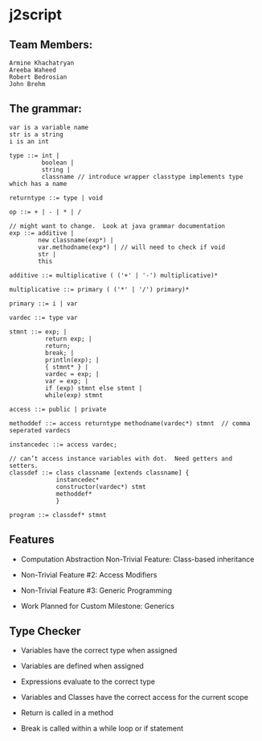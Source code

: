 # j2script

## Team Members:
```
Armine Khachatryan
Areeba Waheed
Robert Bedrosian
John Brehm
```

## The grammar:
```
var is a variable name
str is a string
i is an int

type ::= int | 
         boolean | 
         string | 
         classname // introduce wrapper classtype implements type which has a name

returntype ::= type | void

op ::= + | - | * | /

// might want to change.  Look at java grammar documentation
exp ::= additive |
        new classname(exp*) |
        var.methodname(exp*) | // will need to check if void
        str | 
        this
 
additive ::= multiplicative ( ('+' | '-') multiplicative)*

multiplicative ::= primary ( ('*' | '/') primary)*

primary ::= i | var 
 
vardec ::= type var

stmnt ::= exp; |
	      return exp; |
          return;
          break; |  
          println(exp); |
          { stmnt* } |
          vardec = exp; |
          var = exp; |
          if (exp) stmnt else stmnt |
          while(exp) stmnt
 
access ::= public | private

methoddef ::= access returntype methodname(vardec*) stmnt  // comma seperated vardecs

instancedec ::= access vardec;

// can’t access instance variables with dot.  Need getters and setters.
classdef ::= class classname [extends classname] {
             instancedec*
             constructor(vardec*) stmt
             methoddef*
             }

program ::= classdef* stmnt
```

## Features  
- Computation Abstraction Non-Trivial Feature: Class-based inheritance
                        
- Non-Trivial Feature #2: Access Modifiers
                        
- Non-Trivial Feature #3: Generic Programming
                
- Work Planned for Custom Milestone: Generics

## Type Checker
- Variables have the correct type when assigned

- Variables are defined when assigned

- Expressions evaluate to the correct type

- Variables and Classes have the correct access for the current scope

- Return is called in a method

- Break is called within a while loop or if statement
